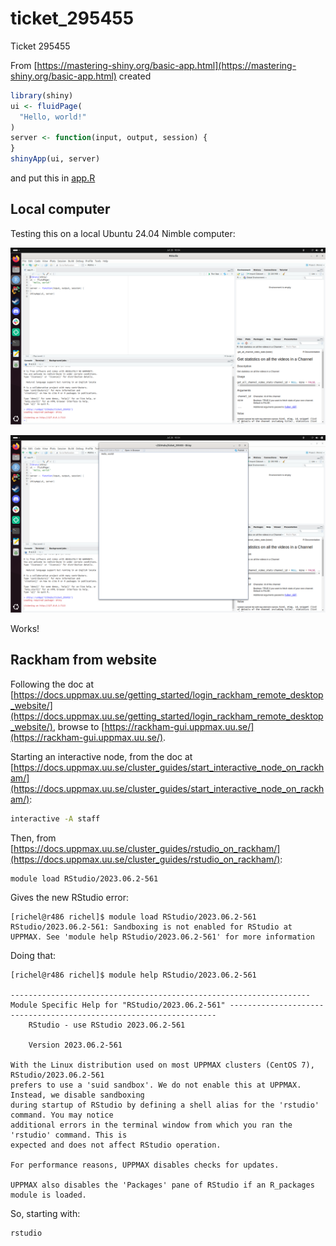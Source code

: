 # ticket_295455

Ticket 295455


From [https://mastering-shiny.org/basic-app.html](https://mastering-shiny.org/basic-app.html)
created

```r
library(shiny)
ui <- fluidPage(
  "Hello, world!"
)
server <- function(input, output, session) {
}
shinyApp(ui, server)
```

and put this in [app.R](app.R)

## Local computer

Testing this on a local Ubuntu 24.04 Nimble computer:

![](ubuntu_starting.png)

![](ubuntu_running.png)

Works!

## Rackham from website

Following the doc at [https://docs.uppmax.uu.se/getting_started/login_rackham_remote_desktop_website/](https://docs.uppmax.uu.se/getting_started/login_rackham_remote_desktop_website/),
browse to [https://rackham-gui.uppmax.uu.se/](https://rackham-gui.uppmax.uu.se/).

Starting an interactive node, from the doc at [https://docs.uppmax.uu.se/cluster_guides/start_interactive_node_on_rackham/](https://docs.uppmax.uu.se/cluster_guides/start_interactive_node_on_rackham/):

```bash
interactive -A staff
```

Then, from [https://docs.uppmax.uu.se/cluster_guides/rstudio_on_rackham/](https://docs.uppmax.uu.se/cluster_guides/rstudio_on_rackham/):

```bash
module load RStudio/2023.06.2-561
```

Gives the new RStudio error:

```
[richel@r486 richel]$ module load RStudio/2023.06.2-561
RStudio/2023.06.2-561: Sandboxing is not enabled for RStudio at UPPMAX. See 'module help RStudio/2023.06.2-561' for more information
```

Doing that:


```
[richel@r486 richel]$ module help RStudio/2023.06.2-561

------------------------------------------------------------------- Module Specific Help for "RStudio/2023.06.2-561" -------------------------------------------------------------------
	RStudio - use RStudio 2023.06.2-561

	Version 2023.06.2-561

With the Linux distribution used on most UPPMAX clusters (CentOS 7), RStudio/2023.06.2-561
prefers to use a 'suid sandbox'. We do not enable this at UPPMAX. Instead, we disable sandboxing
during startup of RStudio by defining a shell alias for the 'rstudio' command. You may notice
additional errors in the terminal window from which you ran the 'rstudio' command. This is
expected and does not affect RStudio operation.

For performance reasons, UPPMAX disables checks for updates.

UPPMAX also disables the 'Packages' pane of RStudio if an R_packages module is loaded.
```

So, starting with:

```bash
rstudio
```
